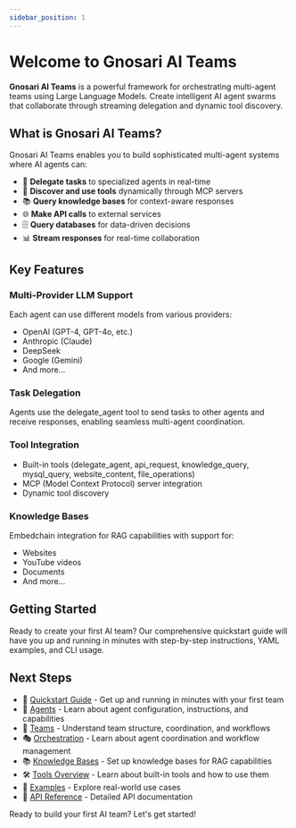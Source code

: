 ```yaml
---
sidebar_position: 1
---
```


# Welcome to Gnosari AI Teams

**Gnosari AI Teams** is a powerful framework for orchestrating multi-agent teams using Large Language Models. Create intelligent AI agent swarms that collaborate through streaming delegation and dynamic tool discovery.

## What is Gnosari AI Teams?

Gnosari AI Teams enables you to build sophisticated multi-agent systems where AI agents can:

- 🤝 **Delegate tasks** to specialized agents in real-time
- 🔧 **Discover and use tools** dynamically through MCP servers
- 📚 **Query knowledge bases** for context-aware responses
- 🌐 **Make API calls** to external services
- 🗄️ **Query databases** for data-driven decisions
- 📊 **Stream responses** for real-time collaboration

## Key Features

### Multi-Provider LLM Support
Each agent can use different models from various providers:
- OpenAI (GPT-4, GPT-4o, etc.)
- Anthropic (Claude)
- DeepSeek
- Google (Gemini)
- And more...

### Task Delegation
Agents use the delegate_agent tool to send tasks to other agents and receive responses, enabling seamless multi-agent coordination.

### Tool Integration
- Built-in tools (delegate_agent, api_request, knowledge_query, mysql_query, website_content, file_operations)
- MCP (Model Context Protocol) server integration
- Dynamic tool discovery

### Knowledge Bases
Embedchain integration for RAG capabilities with support for:
- Websites
- YouTube videos
- Documents
- And more...

## Getting Started

Ready to create your first AI team? Our comprehensive quickstart guide will have you up and running in minutes with step-by-step instructions, YAML examples, and CLI usage.

## Next Steps

- 🚀 [Quickstart Guide](quickstart) - Get up and running in minutes with your first team
- 🤖 [Agents](agents) - Learn about agent configuration, instructions, and capabilities
- 👥 [Teams](teams) - Understand team structure, coordination, and workflows
- 🎭 [Orchestration](coordination/orchestration) - Learn about agent coordination and workflow management
- 📚 [Knowledge Bases](knowledge) - Set up knowledge bases for RAG capabilities
- 🛠️ [Tools Overview](tools/intro) - Learn about built-in tools and how to use them
- 📝 [Examples](examples) - Explore real-world use cases
- 🔧 [API Reference](api) - Detailed API documentation

Ready to build your first AI team? Let's get started!
